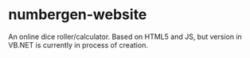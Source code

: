 # numbergen-website
An online dice roller/calculator.
Based on HTML5 and JS, but version in VB.NET is currently in process of creation.

